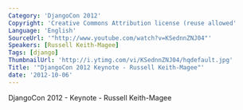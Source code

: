 ```yaml
---
Category: 'DjangoCon 2012'
Copyright: 'Creative Commons Attribution license (reuse allowed'
Language: 'English'
SourceUrl: '"http://www.youtube.com/watch?v=KSednnZNJ04"'
Speakers: [Russell Keith-Magee]
Tags: [django]
ThumbnailUrl: 'http://i.ytimg.com/vi/KSednnZNJ04/hqdefault.jpg'
Title: '"DjangoCon 2012 Keynote - Russell Keith-Magee"'
date: '2012-10-06'
---
```

DjangoCon 2012 - Keynote - Russell Keith-Magee

